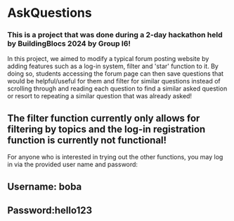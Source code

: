 # AskQuestions

### This is a project that was done during a 2-day hackathon held by BuildingBlocs 2024 by Group I6!

In this project, we aimed to modify a typical forum posting website by adding features such as a log-in system, filter and 'star' function to it. 
By doing so, students accessing the forum page can then save questions that would be helpful/useful for them and filter for similar questions instead of scrolling through and reading each question to find a similar asked question or resort to repeating a similar question that was already asked!

## The filter function currently only allows for filtering by topics and the log-in registration function is currently not functional!
For anyone who is interested in trying out the other functions, you may log in via the provided user name and password:
## Username: boba
## Password:hello123
